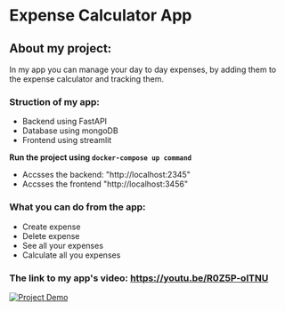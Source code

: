 # Expense Calculator App

## About my project:
In my app you can manage your day to day expenses, by adding them to the expense calculator and tracking them.

### Struction of my app:
- Backend using FastAPI
- Database using mongoDB
- Frontend using streamlit

**Run the project using `docker-compose up command`**

- Accsses the backend: "http://localhost:2345"
- Accsses the frontend "http://localhost:3456"

### What you can do from the app:
- Create expense
- Delete expense
- See all your expenses
- Calculate all you expenses

### The link to my app's video: https://youtu.be/R0Z5P-olTNU ###

[![Project Demo](https://img.youtube.com/vi/R0Z5P-olTNU/0.jpg)](https://youtu.be/R0Z5P-olTNU)